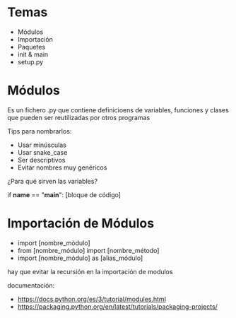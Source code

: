 # Temas 
* Módulos
* Importación
* Paquetes
* init & main
* setup.py

# Módulos
Es un fichero .py que contiene definicioens de variables, funciones y clases que pueden ser reutilizadas por otros programas

Tips para nombrarlos:
* Usar minúsculas
* Usar snake_case
* Ser descriptivos
* Evitar nombres muy genéricos

¿Para qué sirven las variables?

if __name__ == "__main__":
    [bloque de código]

# Importación de Módulos

* import [nombre_módulo]
* from [nombre_módulo] import [nombre_método]
* import [nombre_módulo] as [alias_módulo]

hay que evitar la recursión en la importación de modulos

documentación:
* https://docs.python.org/es/3/tutorial/modules.html
* https://packaging.python.org/en/latest/tutorials/packaging-projects/